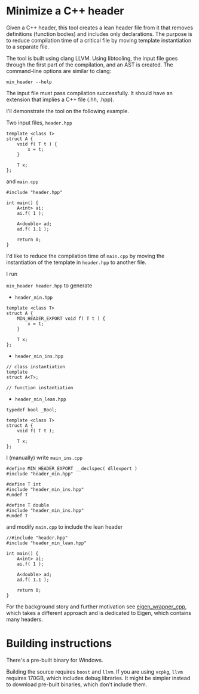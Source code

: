 
# Minimize a C++ header
Given a C++ header, this tool creates a lean header file from it that removes definitions (function bodies) and includes only declarations.
The purpose is to reduce compilation time of a critical file by moving template instantiation to a separate file.

The tool is built using clang LLVM. Using libtooling, the input file goes through the first part of the compilation, and an AST is created.
The command-line options are similar to clang:

`min_header --help`

The input file must pass compilation successfully.
It should have an extension that implies a C++ file (.hh, .hpp).

I'll demonstrate the tool on the following example.

Two input files, `header.hpp`

```
template <class T>
struct A {
    void f( T t ) {
        x = t;
    }

    T x;
};
```

and `main.cpp`

```
#include "header.hpp"

int main() {
    A<int> ai;
    ai.f( 1 );
    
    A<double> ad;
    ad.f( 1.1 );

    return 0;
}
```

I'd like to reduce the compilation time of `main.cpp` by moving the instantiation of the template in `header.hpp` to another file.

I run

`min_header header.hpp` to generate

- `header_min.hpp`

```
template <class T>
struct A {
    MIN_HEADER_EXPORT void f( T t ) {
        x = t;
    }

    T x;
};
```

- `header_min_ins.hpp`

```
// class instantiation
template
struct A<T>;

// function instantiation
```

- `header_min_lean.hpp`

```
typedef bool _Bool;

template <class T>
struct A {
    void f( T t );

    T x;
};
```

I (manually) write `main_ins.cpp`

```
#define MIN_HEADER_EXPORT __declspec( dllexport )
#include "header_min.hpp"

#define T int
#include "header_min_ins.hpp"
#undef T

#define T double
#include "header_min_ins.hpp"
#undef T
```

and modify `main.cpp` to include the lean header

```
//#include "header.hpp"
#include "header_min_lean.hpp"

int main() {
    A<int> ai;
    ai.f( 1 );
    
    A<double> ad;
    ad.f( 1.1 );

    return 0;
}
```

For the background story and further motivation see [eigen_wrapper_cpp](https://github.com/zoharl3/eigen_wrapper_cpp), which takes a different approach and is dedicated to Eigen, which contains many headers.


# Building instructions

There's a pre-built binary for Windows.

Building the source requires `boost` and `llvm`.
If you are using `vcpkg`, `llvm` requires 170GB, which includes debug libraries. It might be simpler instead to download pre-built binaries, which don't include them.




